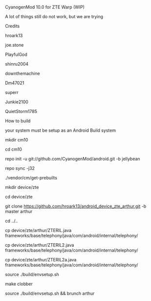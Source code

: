 CyanogenMod 10.0 for ZTE Warp (WIP)

A lot of things still do not work, but we are trying

Credits

hroark13 

joe.stone 

PlayfulGod 

shinru2004 

downthemachine 

Dm47021

superr 

Junkie2100 

QuietStorm1785
 
  
   
 
  
   
   



How to build

your system must be setup as an Android Build system



mkdir cm10


cd cm10

repo init -u git://github.com/CyanogenMod/android.git -b jellybean

repo sync -j32

./vendor/cm/get-prebuilts

mkdir device/zte

cd device/zte

git clone https://github.com/hroark13/android_device_zte_arthur.git -b master arthur

cd ../..

cp device/zte/arthur/ZTERIL.java frameworks/base/telephony/java/com/android/internal/telephony/

cp device/zte/arthur/ZTERIL2.java frameworks/base/telephony/java/com/android/internal/telephony/

cp device/zte/arthur/ZTERIL2a.java frameworks/base/telephony/java/com/android/internal/telephony/

source ./build/envsetup.sh

make clobber

source ./build/envsetup.sh && brunch arthur
